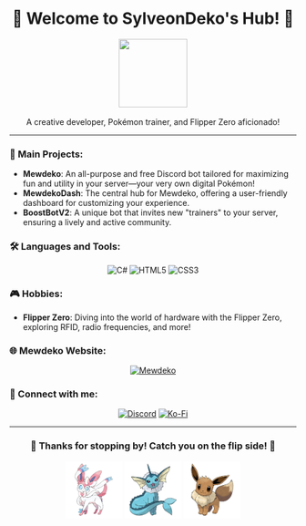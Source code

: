 <h1 align="center">🌟 Welcome to SylveonDeko's Hub! 🌟</h1>

<p align="center">
  <img src="https://cdn.mewdeko.tech/sylveon.gif" width="120" height="120">
</p>

<p align="center">
  A creative developer, Pokémon trainer, and Flipper Zero aficionado!
</p>

---

### 🚀 Main Projects:
- **Mewdeko**: An all-purpose and free Discord bot tailored for maximizing fun and utility in your server—your very own digital Pokémon!
- **MewdekoDash**: The central hub for Mewdeko, offering a user-friendly dashboard for customizing your experience.
- **BoostBotV2**: A unique bot that invites new "trainers" to your server, ensuring a lively and active community.

### 🛠️ Languages and Tools:
<p align="center">
  <img alt="C#" src="https://img.shields.io/badge/C%23-239120?style=flat-square&logo=c-sharp&logoColor=white" />
  <img alt="HTML5" src="https://img.shields.io/badge/HTML5-E34F26?style=flat-square&logo=html5&logoColor=white" />
  <img alt="CSS3" src="https://img.shields.io/badge/CSS3-1572B6?style=flat-square&logo=css3&logoColor=white" />
</p>

### 🎮 Hobbies:
- **Flipper Zero**: Diving into the world of hardware with the Flipper Zero, exploring RFID, radio frequencies, and more!

### 🌐 Mewdeko Website:
<p align="center">
  <a href="https://mewdeko.tech" target="_blank"><img alt="Mewdeko" src="https://img.shields.io/badge/Mewdeko-7289DA?style=flat-square&logo=Discord&logoColor=white" /></a>
</p>

### 🤝 Connect with me:
<p align="center">
  <a href="https://discord.gg/deko" target="_blank"><img alt="Discord" src="https://img.shields.io/badge/Discord-7289DA?style=for-the-badge&logo=discord&logoColor=white" /></a>
  <a href="https://ko-fi.com/mewdeko" target="_blank"><img alt="Ko-Fi" src="https://img.shields.io/badge/Ko--Fi-F16061?style=for-the-badge&logo=ko-fi&logoColor=white" /></a>
</p>

---

<h3 align="center">💖 Thanks for stopping by! Catch you on the flip side! 💖</h3>

<p align="center">
  <img src="https://raw.githubusercontent.com/PokeAPI/sprites/master/sprites/pokemon/other/official-artwork/700.png" width="100" height="100">
  <img src="https://raw.githubusercontent.com/PokeAPI/sprites/master/sprites/pokemon/other/official-artwork/134.png" width="100" height="100">
  <img src="https://raw.githubusercontent.com/PokeAPI/sprites/master/sprites/pokemon/other/official-artwork/133.png" width="100" height="100">
</p>
